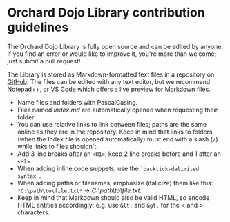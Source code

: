 # Orchard Dojo Library contribution guidelines



The Orchard Dojo Library is fully open source and can be edited by anyone. If you find an error or would like to improve it, you're more than welcome; just submit a pull request!

The Library is stored as Markdown-formatted text files in a repository on [GitHub](https://github.com/Lombiq/Orchard-Dojo-Library). The files can be edited with any text editor, but we recommend [Notepad++](https://notepad-plus-plus.org/), or [VS Code](https://code.visualstudio.com) which offers a live preview for Markdown files.

- Name files and folders with PascalCasing.
- Files named *Index.md* are automatically opened when requesting their folder.
- You can use relative links to link between files; paths are the same online as they are in the repository. Keep in mind that links to folders (when the Index file is opened automatically) must end with a slash (`/`) while links to files shouldn't.
- Add 3 line breaks after an `<H1>`; keep 2 line breaks before and 1 after an `<H2>`.
- When adding inline code snippets, use the `` `backtick-delimited syntax` ``.
- When adding paths or filenames, emphasize (italicize) them like this: `*C:\path\to\file.txt*` &rarr; *C:\path\to\file.txt*.
- Keep in mind that Markdown should also be valid HTML, so encode HTML entities accordingly; e.g. use `&lt;` and `&gt;` for the &lt; and &gt; characters.

